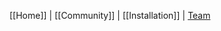 [[Home]] | [[Community]] | [[Installation]] | [Team](https://github.com/orgs/OpenRoberta/teams/open-roberta-team)